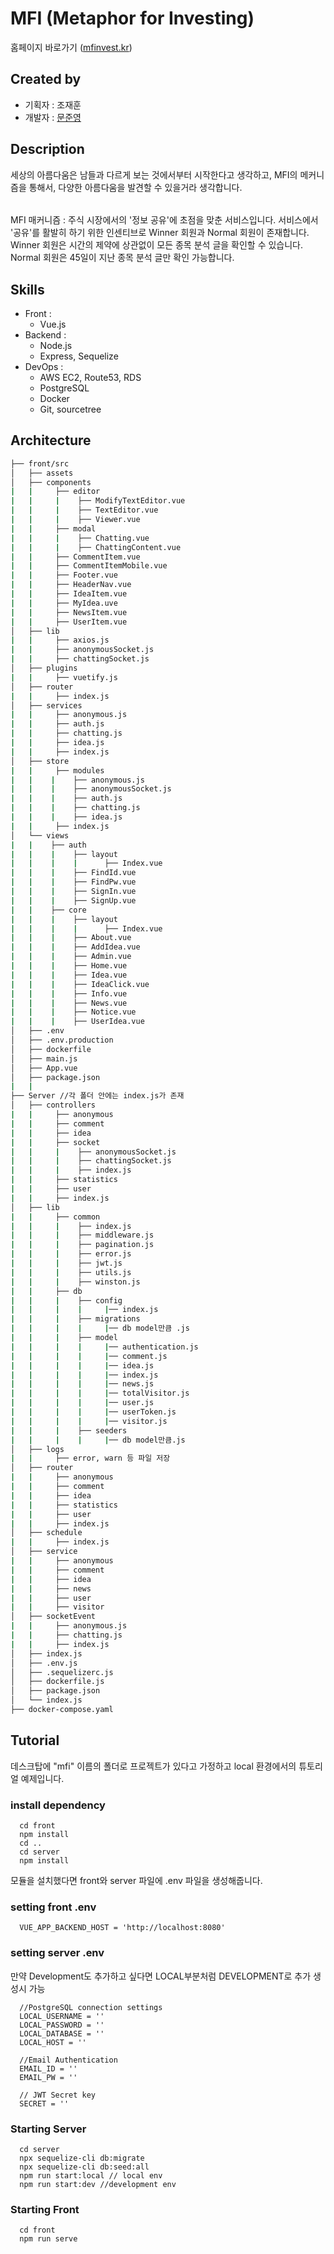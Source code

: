 
MFI (Metaphor for Investing)
==================
홈페이지 바로가기 ([mfinvest.kr](http://mfinvest.kr/))


Created by
------------
* 기획자 : 조재훈
* 개발자 : [문준영](https://github.com/MunJunYeong)

Description
------------
 세상의 아름다움은 남들과 다르게 보는 것에서부터 시작한다고 생각하고, MFI의 메커니즘을 통해서, 다양한 아름다움을 발견할 수 있을거라 생각합니다. 
 ######
 MFI 매커니즘 : 주식 시장에서의 '정보 공유'에 초점을 맞춘 서비스입니다. 서비스에서 '공유'를 활발히 하기 위한 인센티브로 Winner 회원과 Normal 회원이 존재합니다. Winner 회원은 시간의 제약에 상관없이 모든 종목 분석 글을 확인할 수 있습니다. Normal 회원은 45일이 지난 종목 분석 글만 확인 가능합니다.
 

Skills
------------
- Front :
    - Vue.js
- Backend :
    - Node.js
    - Express, Sequelize
- DevOps :
    - AWS EC2, Route53, RDS
    - PostgreSQL
    - Docker
    - Git, sourcetree


Architecture
------------

```bash
├── front/src
│   ├── assets
│   ├── components
|   |     ├── editor
|   |     |    ├── ModifyTextEditor.vue
|   |     |    ├── TextEditor.vue
|   |     |    ├── Viewer.vue
|   |     ├── modal
|   |     |    ├── Chatting.vue
|   |     |    ├── ChattingContent.vue
|   |     ├── CommentItem.vue
|   |     ├── CommentItemMobile.vue
|   |     ├── Footer.vue
|   |     ├── HeaderNav.vue
|   |     ├── IdeaItem.vue
|   |     ├── MyIdea.uve
|   |     ├── NewsItem.vue
|   |     ├── UserItem.vue
│   ├── lib
|   |     ├── axios.js
|   |     ├── anonymousSocket.js
|   |     ├── chattingSocket.js
│   ├── plugins
|   |     ├── vuetify.js
│   ├── router
|   |     ├── index.js
│   ├── services
|   |     ├── anonymous.js
|   |     ├── auth.js
|   |     ├── chatting.js
|   |     ├── idea.js
|   |     ├── index.js
│   ├── store
|   |     ├── modules
|   |    |    ├── anonymous.js
|   |    |    ├── anonymousSocket.js
|   |    |    ├── auth.js
|   |    |    ├── chatting.js
|   |    |    ├── idea.js
|   |     ├── index.js
│   └── views
|   |    ├── auth
|   |    |    ├── layout
|   |    |    |      ├── Index.vue
|   |    |    ├── FindId.vue
|   |    |    ├── FindPw.vue
|   |    |    ├── SignIn.vue
|   |    |    ├── SignUp.vue
|   |    ├── core
|   |    |    ├── layout
|   |    |    |      ├── Index.vue
|   |    |    ├── About.vue
|   |    |    ├── AddIdea.vue
|   |    |    ├── Admin.vue
|   |    |    ├── Home.vue
|   |    |    ├── Idea.vue
|   |    |    ├── IdeaClick.vue
|   |    |    ├── Info.vue
|   |    |    ├── News.vue
|   |    |    ├── Notice.vue
|   |    |    ├── UserIdea.vue
│   ├── .env
│   ├── .env.production
│   ├── dockerfile
│   ├── main.js
│   ├── App.vue
│   ├── package.json
|   |
├── Server //각 폴더 안에는 index.js가 존재
│   ├── controllers
|   |     ├── anonymous
|   |     ├── comment
|   |     ├── idea
|   |     ├── socket
|   |     |    ├── anonymousSocket.js
|   |     |    ├── chattingSocket.js
|   |     |    ├── index.js
|   |     ├── statistics
|   |     ├── user
|   |     ├── index.js
│   ├── lib
|   |     ├── common
|   |     |    ├── index.js
|   |     |    ├── middleware.js
|   |     |    ├── pagination.js
|   |     |    ├── error.js
|   |     |    ├── jwt.js
|   |     |    ├── utils.js
|   |     |    ├── winston.js
|   |     ├── db
|   |     |    ├── config
|   |     |    |     |── index.js
|   |     |    ├── migrations
|   |     |    |     |── db model만큼 .js
|   |     |    ├── model
|   |     |    |     |── authentication.js
|   |     |    |     |── comment.js
|   |     |    |     |── idea.js
|   |     |    |     |── index.js
|   |     |    |     |── news.js
|   |     |    |     |── totalVisitor.js
|   |     |    |     |── user.js
|   |     |    |     |── userToken.js
|   |     |    |     |── visitor.js
|   |     |    ├── seeders
|   |     |    |     |── db model만큼.js
│   ├── logs
|   |     ├── error, warn 등 파일 저장
│   ├── router
|   |     ├── anonymous
|   |     ├── comment
|   |     ├── idea
|   |     ├── statistics
|   |     ├── user
|   |     ├── index.js
│   ├── schedule
|   |     ├── index.js
│   ├── service
|   |     ├── anonymous
|   |     ├── comment
|   |     ├── idea
|   |     ├── news
|   |     ├── user
|   |     ├── visitor
│   ├── socketEvent
|   |     ├── anonymous.js
|   |     ├── chatting.js
|   |     ├── index.js
│   ├── index.js
│   ├── .env.js
│   ├── .sequelizerc.js
│   ├── dockerfile.js
│   ├── package.json
│   └── index.js
├── docker-compose.yaml

``` 

 
 Tutorial
 ------------
 데스크탑에 "mfi" 이름의 폴더로 프로젝트가 있다고 가정하고 local 환경에서의 튜토리얼 예제입니다.

 ### install dependency
      cd front
      npm install 
      cd ..
      cd server
      npm install
 
모듈을 설치했다면 front와 server 파일에 .env 파일을 생성해줍니다.

### setting front .env
      VUE_APP_BACKEND_HOST = 'http://localhost:8080'
      
### setting server .env
만약 Development도 추가하고 싶다면 LOCAL부분처럼 DEVELOPMENT로 추가 생성시 가능

      //PostgreSQL connection settings 
      LOCAL_USERNAME = '' 
      LOCAL_PASSWORD = '' 
      LOCAL_DATABASE = '' 
      LOCAL_HOST = ''
      
      //Email Authentication
      EMAIL_ID = ''
      EMAIL_PW = ''
      
      // JWT Secret key      
      SECRET = ''
      
### Starting Server
      cd server
      npx sequelize-cli db:migrate
      npx sequelize-cli db:seed:all
      npm run start:local // local env
      npm run start:dev //development env
  
  
### Starting Front
      cd front
      npm run serve
    
 

